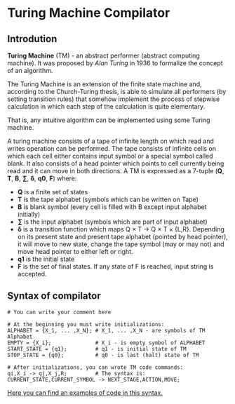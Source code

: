 # Turing Machine Compilator

## Introdution

<b>Turing Machine</b> (TM) - an abstract performer (abstract computing machine). It was proposed by <i>Alan Turing</i> in 1936 to formalize the concept of an algorithm.

The Turing Machine is an extension of the finite state machine and, according to the Church-Turing thesis, is able to simulate all performers (by setting transition rules) that somehow implement the process of stepwise calculation in which each step of the calculation is quite elementary.

That is, any intuitive algorithm can be implemented using some Turing machine.


A turing machine consists of a tape of infinite length on which read and writes operation can be performed. The tape consists of infinite cells on which each cell either contains input symbol or
a special symbol called blank. It also consists of a head pointer which points to cell currently being read and it can move in both directions. A TM is expressed as a 7-tuple (<b>Q</b>, <b>T</b>, <b>B</b>, <b>∑</b>, <b>δ</b>, <b>q0</b>, <b>F</b>) where:

* <b>Q</b> is a finite set of states
* <b>T</b> is the tape alphabet (symbols which can be written on Tape)
* <b>B</b> is blank symbol (every cell is filled with B except input alphabet initially)
* <b>∑</b> is the input alphabet (symbols which are part of input alphabet)
* <b>δ</b> is a transition function which maps Q × T → Q × T × {L,R}. Depending on its present state and present tape alphabet (pointed by head pointer), it will move to new state, change the tape symbol (may or may not) and move head pointer to either left or right.
* <b>q1</b> is the initial state
* <b>F</b> is the set of final states. If any state of F is reached, input string is accepted.


## Syntax of compilator

```
# You can write your comment here

# At the beginning you must write initializations:
ALPHABET = {X_1, ... ,X_N}; # X_1, ... ,X_N - are symbols of TM Alphabet
EMPTY = {X_i};              # X_i - is empty symbol of ALPHABET
START_STATE = {q1};         # q1 - is initial state of TM
STOP_STATE = {q0};          # q0 - is last (halt) state of TM

# After initializations, you can wrote TM code commands:
qi,X_i -> qj,X_j,R;         # The syntax is: CURRENT_STATE,CURRENT_SYMBOL -> NEXT_STAGE,ACTION,MOVE;
```

[Here you can find an examples of code in this syntax.](src/examples/README.md)